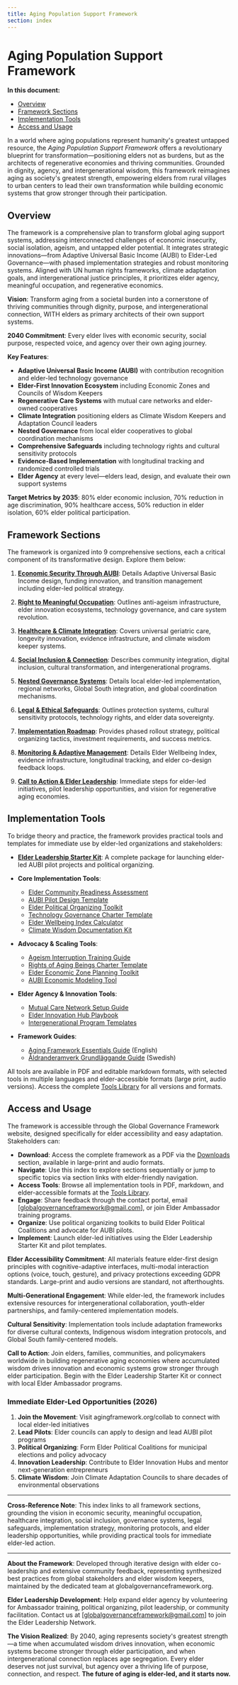 ```yaml
---
title: Aging Population Support Framework
section: index
---
```


# Aging Population Support Framework

**In this document:**
- [Overview](#overview)
- [Framework Sections](#framework-sections)
- [Implementation Tools](#implementation-tools)
- [Access and Usage](#access-and-usage)

In a world where aging populations represent humanity's greatest untapped resource, the *Aging Population Support Framework* offers a revolutionary blueprint for transformation—positioning elders not as burdens, but as the architects of regenerative economies and thriving communities. Grounded in dignity, agency, and intergenerational wisdom, this framework reimagines aging as society's greatest strength, empowering elders from rural villages to urban centers to lead their own transformation while building economic systems that grow stronger through their participation.

## <a id="overview"></a>Overview
The framework is a comprehensive plan to transform global aging support systems, addressing interconnected challenges of economic insecurity, social isolation, ageism, and untapped elder potential. It integrates strategic innovations—from Adaptive Universal Basic Income (AUBI) to Elder-Led Governance—with phased implementation strategies and robust monitoring systems. Aligned with UN human rights frameworks, climate adaptation goals, and intergenerational justice principles, it prioritizes elder agency, meaningful occupation, and regenerative economics.

**Vision**: Transform aging from a societal burden into a cornerstone of thriving communities through dignity, purpose, and intergenerational connection, WITH elders as primary architects of their own support systems.

**2040 Commitment**: Every elder lives with economic security, social purpose, respected voice, and agency over their own aging journey.

**Key Features**:
- **Adaptive Universal Basic Income (AUBI)** with contribution recognition and elder-led technology governance
- **Elder-First Innovation Ecosystem** including Economic Zones and Councils of Wisdom Keepers
- **Regenerative Care Systems** with mutual care networks and elder-owned cooperatives
- **Climate Integration** positioning elders as Climate Wisdom Keepers and Adaptation Council leaders
- **Nested Governance** from local elder cooperatives to global coordination mechanisms
- **Comprehensive Safeguards** including technology rights and cultural sensitivity protocols
- **Evidence-Based Implementation** with longitudinal tracking and randomized controlled trials
- **Elder Agency** at every level—elders lead, design, and evaluate their own support systems

**Target Metrics by 2035**: 80% elder economic inclusion, 70% reduction in age discrimination, 90% healthcare access, 50% reduction in elder isolation, 60% elder political participation.

## <a id="framework-sections"></a>Framework Sections
The framework is organized into 9 comprehensive sections, each a critical component of its transformative design. Explore them below:

1. **[Economic Security Through AUBI](/framework/docs/implementation/aging#01-economic-security)**: Details Adaptive Universal Basic Income design, funding innovation, and transition management including elder-led political strategy.

2. **[Right to Meaningful Occupation](/framework/docs/implementation/aging#02-meaningful-occupation)**: Outlines anti-ageism infrastructure, elder innovation ecosystems, technology governance, and care system revolution.

3. **[Healthcare & Climate Integration](/framework/docs/implementation/aging#03-healthcare-climate)**: Covers universal geriatric care, longevity innovation, evidence infrastructure, and climate wisdom keeper systems.

4. **[Social Inclusion & Connection](/framework/docs/implementation/aging#04-social-inclusion)**: Describes community integration, digital inclusion, cultural transformation, and intergenerational programs.

5. **[Nested Governance Systems](/framework/docs/implementation/aging#05-nested-governance)**: Details local elder-led implementation, regional networks, Global South integration, and global coordination mechanisms.

6. **[Legal & Ethical Safeguards](/framework/docs/implementation/aging#06-legal-ethical)**: Outlines protection systems, cultural sensitivity protocols, technology rights, and elder data sovereignty.

7. **[Implementation Roadmap](/framework/docs/implementation/aging#07-implementation-roadmap)**: Provides phased rollout strategy, political organizing tactics, investment requirements, and success metrics.

8. **[Monitoring & Adaptive Management](/framework/docs/implementation/aging#08-monitoring-adaptive)**: Details Elder Wellbeing Index, evidence infrastructure, longitudinal tracking, and elder co-design feedback loops.

9. **[Call to Action & Elder Leadership](/framework/docs/implementation/aging#09-call-to-action)**: Immediate steps for elder-led initiatives, pilot leadership opportunities, and vision for regenerative aging economies.

## <a id="implementation-tools"></a>Implementation Tools
To bridge theory and practice, the framework provides practical tools and templates for immediate use by elder-led organizations and stakeholders:

- **[Elder Leadership Starter Kit](/framework/tools/aging/elder-leadership-starter-kit-en.zip)**: A complete package for launching elder-led AUBI pilot projects and political organizing.

- **Core Implementation Tools**:
  - [Elder Community Readiness Assessment](/framework/tools/aging/elder-readiness-assessment-en.pdf)
  - [AUBI Pilot Design Template](/framework/tools/aging/aubi-pilot-template-en.pdf)
  - [Elder Political Organizing Toolkit](/framework/tools/aging/elder-political-organizing-toolkit-en.pdf)
  - [Technology Governance Charter Template](/framework/tools/aging/technology-governance-charter-en.pdf)
  - [Elder Wellbeing Index Calculator](/framework/tools/aging/elder-wellbeing-index-calculator-en.pdf)
  - [Climate Wisdom Documentation Kit](/framework/tools/aging/climate-wisdom-documentation-kit-en.pdf)

- **Advocacy & Scaling Tools**:
  - [Ageism Interruption Training Guide](/framework/tools/aging/ageism-interruption-training-guide-en.pdf)
  - [Rights of Aging Beings Charter Template](/framework/tools/aging/aging-rights-charter-en.pdf)
  - [Elder Economic Zone Planning Toolkit](/framework/tools/aging/elder-economic-zone-toolkit-en.pdf)
  - [AUBI Economic Modeling Tool](/framework/tools/aging/aubi-economic-modeling-tool-en.pdf)

- **Elder Agency & Innovation Tools**:
  - [Mutual Care Network Setup Guide](/framework/tools/aging/mutual-care-network-setup-guide-en.pdf)
  - [Elder Innovation Hub Playbook](/framework/tools/aging/elder-innovation-hub-playbook-en.pdf)
  - [Intergenerational Program Templates](/framework/tools/aging/intergenerational-program-templates-en.pdf)

- **Framework Guides**:
  - [Aging Framework Essentials Guide](/framework/tools/aging/aging-framework-essentials-en.pdf) (English)
  - [Åldranderamverk Grundläggande Guide](/framework/tools/aging/aging-framework-essentials-sv.pdf) (Swedish)

All tools are available in PDF and editable markdown formats, with selected tools in multiple languages and elder-accessible formats (large print, audio versions). Access the complete [Tools Library](/framework/tools/aging) for all versions and formats.

## <a id="access-and-usage"></a>Access and Usage
The framework is accessible through the Global Governance Framework website, designed specifically for elder accessibility and easy adaptation. Stakeholders can:

- **Download**: Access the complete framework as a PDF via the [Downloads](/downloads) section, available in large-print and audio formats.
- **Navigate**: Use this index to explore sections sequentially or jump to specific topics via section links with elder-friendly navigation.
- **Access Tools**: Browse all implementation tools in PDF, markdown, and elder-accessible formats at the [Tools Library](/framework/tools/aging).
- **Engage**: Share feedback through the contact portal, email [globalgovernanceframework@gmail.com], or join Elder Ambassador training programs.
- **Organize**: Use political organizing toolkits to build Elder Political Coalitions and advocate for AUBI pilots.
- **Implement**: Launch elder-led initiatives using the Elder Leadership Starter Kit and pilot templates.

**Elder Accessibility Commitment**: All materials feature elder-first design principles with cognitive-adaptive interfaces, multi-modal interaction options (voice, touch, gesture), and privacy protections exceeding GDPR standards. Large-print and audio versions are standard, not afterthoughts.

**Multi-Generational Engagement**: While elder-led, the framework includes extensive resources for intergenerational collaboration, youth-elder partnerships, and family-centered implementation models.

**Cultural Sensitivity**: Implementation tools include adaptation frameworks for diverse cultural contexts, Indigenous wisdom integration protocols, and Global South family-centered models.

**Call to Action**: Join elders, families, communities, and policymakers worldwide in building regenerative aging economies where accumulated wisdom drives innovation and economic systems grow stronger through elder participation. Begin with the Elder Leadership Starter Kit or connect with local Elder Ambassador programs.

### Immediate Elder-Led Opportunities (2026)
1. **Join the Movement**: Visit agingframework.org/collab to connect with local elder-led initiatives
2. **Lead Pilots**: Elder councils can apply to design and lead AUBI pilot programs
3. **Political Organizing**: Form Elder Political Coalitions for municipal elections and policy advocacy
4. **Innovation Leadership**: Contribute to Elder Innovation Hubs and mentor next-generation entrepreneurs
5. **Climate Wisdom**: Join Climate Adaptation Councils to share decades of environmental observations

---

**Cross-Reference Note**: This index links to all framework sections, grounding the vision in economic security, meaningful occupation, healthcare integration, social inclusion, governance systems, legal safeguards, implementation strategy, monitoring protocols, and elder leadership opportunities, while providing practical tools for immediate elder-led action.

---

**About the Framework**: Developed through iterative design with elder co-leadership and extensive community feedback, representing synthesized best practices from global stakeholders and elder wisdom keepers, maintained by the dedicated team at globalgovernanceframework.org.

**Elder Leadership Development**: Help expand elder agency by volunteering for Ambassador training, political organizing, pilot leadership, or community facilitation. Contact us at [globalgovernanceframework@gmail.com] to join the Elder Leadership Network.

**The Vision Realized**: By 2040, aging represents society's greatest strength—a time when accumulated wisdom drives innovation, when economic systems become stronger through elder participation, and when intergenerational connection replaces age segregation. Every elder deserves not just survival, but agency over a thriving life of purpose, connection, and respect. **The future of aging is elder-led, and it starts now.**
